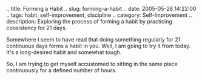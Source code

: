 .. title: Forming a Habit
.. slug: forming-a-habit
.. date: 2005-05-28 14:22:00
.. tags: habit, self-improvement, discipline
.. category: Self-Improvement
.. description: Exploring the process of forming a habit by practicing consistency for 21 days.

Somewhere I seem to have read that doing something regularly for 21 continuous
days forms a habit in you.  Well, I am going to try it from today. It's a
long-desired habit and somewhat tough.

So, I am trying to get myself accustomed to sitting in the same place
continuously for a defined number of hours.